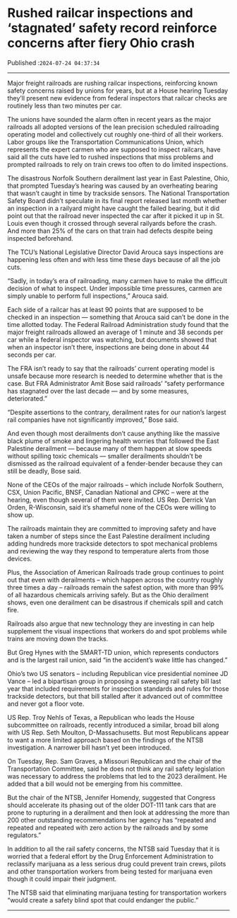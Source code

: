 # Rushed railcar inspections and ‘stagnated’ safety record reinforce concerns after fiery Ohio crash

Published :`2024-07-24 04:37:34`

---

Major freight railroads are rushing railcar inspections, reinforcing known safety concerns raised by unions for years, but at a House hearing Tuesday they’ll present new evidence from federal inspectors that railcar checks are routinely less than two minutes per car.

The unions have sounded the alarm often in recent years as the major railroads all adopted versions of the lean precision scheduled railroading operating model and collectively cut roughly one-third of all their workers. Labor groups like the Transportation Communications Union, which represents the expert carmen who are supposed to inspect railcars, have said all the cuts have led to rushed inspections that miss problems and prompted railroads to rely on train crews too often to do limited inspections.

The disastrous Norfolk Southern derailment last year in East Palestine, Ohio, that prompted Tuesday’s hearing was caused by an overheating bearing that wasn’t caught in time by trackside sensors. The National Transportation Safety Board didn’t speculate in its final report released last month whether an inspection in a railyard might have caught the failed bearing, but it did point out that the railroad never inspected the car after it picked it up in St. Louis even though it crossed through several railyards before the crash. And more than 25% of the cars on that train had defects despite being inspected beforehand.

The TCU’s National Legislative Director David Arouca says inspections are happening less often and with less time these days because of all the job cuts.

“Sadly, in today’s era of railroading, many carmen have to make the difficult decision of what to inspect. Under impossible time pressures, carmen are simply unable to perform full inspections,” Arouca said.

Each side of a railcar has at least 90 points that are supposed to be checked in an inspection — something that Arouca said can’t be done in the time allotted today. The Federal Railroad Administration study found that the major freight railroads allowed an average of 1 minute and 38 seconds per car while a federal inspector was watching, but documents showed that when an inspector isn’t there, inspections are being done in about 44 seconds per car.

The FRA isn’t ready to say that the railroads’ current operating model is unsafe because more research is needed to determine whether that is the case. But FRA Administrator Amit Bose said railroads’ “safety performance has stagnated over the last decade — and by some measures, deteriorated.”

“Despite assertions to the contrary, derailment rates for our nation’s largest rail companies have not significantly improved,” Bose said.

And even though most derailments don’t cause anything like the massive black plume of smoke and lingering health worries that followed the East Palestine derailment — because many of them happen at slow speeds without spilling toxic chemicals — smaller derailments shouldn’t be dismissed as the railroad equivalent of a fender-bender because they can still be deadly, Bose said.

None of the CEOs of the major railroads – which include Norfolk Southern, CSX, Union Pacific, BNSF, Canadian National and CPKC – were at the hearing, even though several of them were invited. US Rep. Derrick Van Orden, R-Wisconsin, said it’s shameful none of the CEOs were willing to show up.

The railroads maintain they are committed to improving safety and have taken a number of steps since the East Palestine derailment including adding hundreds more trackside detectors to spot mechanical problems and reviewing the way they respond to temperature alerts from those devices.

Plus, the Association of American Railroads trade group continues to point out that even with derailments – which happen across the country roughly three times a day – railroads remain the safest option, with more than 99% of all hazardous chemicals arriving safely. But as the Ohio derailment shows, even one derailment can be disastrous if chemicals spill and catch fire.

Railroads also argue that new technology they are investing in can help supplement the visual inspections that workers do and spot problems while trains are moving down the tracks.

But Greg Hynes with the SMART-TD union, which represents conductors and is the largest rail union, said “in the accident’s wake little has changed.”

Ohio’s two US senators – including Republican vice presidential nominee JD Vance – led a bipartisan group in proposing a sweeping rail safety bill last year that included requirements for inspection standards and rules for those trackside detectors, but that bill stalled after it advanced out of committee and never got a floor vote.

US Rep. Troy Nehls of Texas, a Republican who leads the House subcommittee on railroads, recently introduced a similar, broad bill along with US Rep. Seth Moulton, D-Massachusetts. But most Republicans appear to want a more limited approach based on the findings of the NTSB investigation. A narrower bill hasn’t yet been introduced.

On Tuesday, Rep. Sam Graves, a Missouri Republican and the chair of the Transportation Committee, said he does not think any rail safety legislation was necessary to address the problems that led to the 2023 derailment. He added that a bill would not be emerging from his committee.

But the chair of the NTSB, Jennifer Homendy, suggested that Congress should accelerate its phasing out of the older DOT-111 tank cars that are prone to rupturing in a derailment and then look at addressing the more than 200 other outstanding recommendations her agency has “repeated and repeated and repeated with zero action by the railroads and by some regulators.”

In addition to all the rail safety concerns, the NTSB said Tuesday that it is worried that a federal effort by the Drug Enforcement Administration to reclassify marijuana as a less serious drug could prevent train crews, pilots and other transportation workers from being tested for marijuana even though it could impair their judgment.

The NTSB said that eliminating marijuana testing for transportation workers “would create a safety blind spot that could endanger the public.”

---

